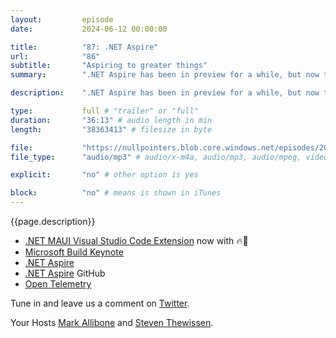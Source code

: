 ```yaml
---
layout:         episode
date: 			2024-06-12 00:00:00

title: 			"87: .NET Aspire"
url:        	"86"
subtitle: 		"Aspiring to greater things"
summary: 		".NET Aspire has been in preview for a while, but now that it is GA it is time to have a closer look - and talk. We discuss why you should care, what are some of the key components and it's extensibility."

description: 	".NET Aspire has been in preview for a while, but now that it is GA it is time to have a closer look - and talk. We discuss why you should care, what are some of the key components and it's extensibility."

type:			full # "trailer" or "full"
duration: 		"36:13" # audio length in min
length: 		"38363413" # filesize in byte

file: 			"https://nullpointers.blob.core.windows.net/episodes/20240612_Aspire.mp3"
file_type: 		"audio/mp3" # audio/x-m4a, audio/mp3, audio/mpeg, video/quicktime, video/mp4, video/x-m4v, application/pdf, and document/x-epub

explicit: 		"no" # other option is yes

block: 			"no" # means is shown in iTunes
---
```


{{page.description}}

* [.NET MAUI Visual Studio Code Extension](https://marketplace.visualstudio.com/items?itemName=ms-dotnettools.dotnet-maui) now with 🔥🔁
* [Microsoft Build Keynote](https://youtu.be/8OviTSFqucI?si=M82h-GrAMg3AHJDg)
* [.NET Aspire](https://learn.microsoft.com/en-us/dotnet/aspire/get-started/aspire-overview?wt.mc_id=DT-MVP-5002881)
* [.NET Aspire](https://github.com/dotnet/aspire) GitHub
* [Open Telemetry](https://learn.microsoft.com/en-us/dotnet/core/diagnostics/observability-with-otel)

Tune in and leave us a comment on [Twitter](https://twitter.com/nullpointersio).

Your Hosts [Mark Allibone](https://twitter.com/mallibone) and [Steven Thewissen](https://twitter.com/devnl).
